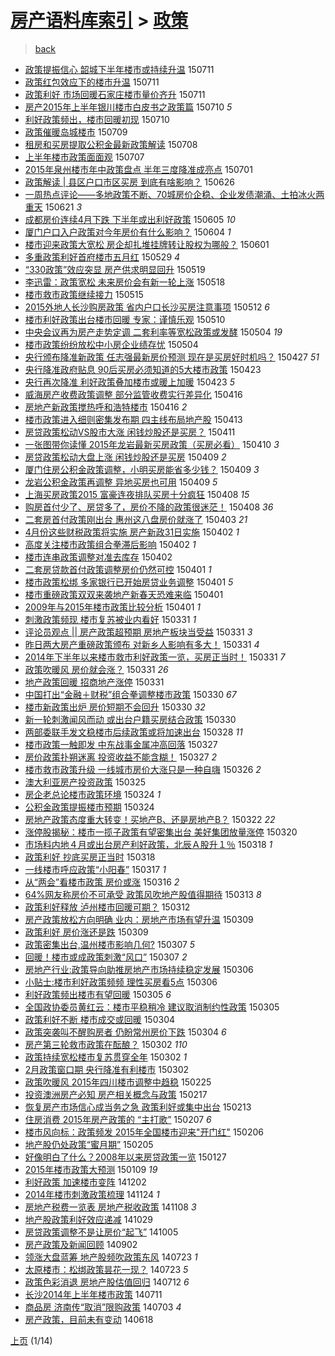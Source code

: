 [房产语料库索引](../../README.md)  > [政策](政策.md)
====
> [back](../README.md)

- [政策提振信心 韶城下半年楼市或持续升温](http://jkwz.applinzi.com/ittc/547650615030690448.html#%E6%94%BF%E7%AD%96%E6%8F%90%E6%8C%AF%E4%BF%A1%E5%BF%83+%E9%9F%B6%E5%9F%8E%E4%B8%8B%E5%8D%8A%E5%B9%B4%E6%A5%BC%E5%B8%82%E6%88%96%E6%8C%81%E7%BB%AD%E5%8D%87%E6%B8%A9) 150711  
- [政策红包效应下的楼市升温](http://jkwz.applinzi.com/ittc/547650614943298112.html#%E6%94%BF%E7%AD%96%E7%BA%A2%E5%8C%85%E6%95%88%E5%BA%94%E4%B8%8B%E7%9A%84%E6%A5%BC%E5%B8%82%E5%8D%87%E6%B8%A9) 150711  
- [政策利好 市场回暖石家庄楼市量价齐升](http://jkwz.applinzi.com/ittc/547650614900577453.html#%E6%94%BF%E7%AD%96%E5%88%A9%E5%A5%BD+%E5%B8%82%E5%9C%BA%E5%9B%9E%E6%9A%96%E7%9F%B3%E5%AE%B6%E5%BA%84%E6%A5%BC%E5%B8%82%E9%87%8F%E4%BB%B7%E9%BD%90%E5%8D%87) 150711  
- [房产2015年上半年银川楼市白皮书之政策篇](http://jkwz.applinzi.com/ittc/547650615025612769.html#%E6%88%BF%E4%BA%A72015%E5%B9%B4%E4%B8%8A%E5%8D%8A%E5%B9%B4%E9%93%B6%E5%B7%9D%E6%A5%BC%E5%B8%82%E7%99%BD%E7%9A%AE%E4%B9%A6%E4%B9%8B%E6%94%BF%E7%AD%96%E7%AF%87) 150710 *5* 
- [利好政策频出，楼市回暖初现](http://jkwz.applinzi.com/ittc/547650615031282045.html#%E5%88%A9%E5%A5%BD%E6%94%BF%E7%AD%96%E9%A2%91%E5%87%BA%EF%BC%8C%E6%A5%BC%E5%B8%82%E5%9B%9E%E6%9A%96%E5%88%9D%E7%8E%B0) 150710  
- [政策催暖岛城楼市](http://jkwz.applinzi.com/ittc/547650611430132624.html#%E6%94%BF%E7%AD%96%E5%82%AC%E6%9A%96%E5%B2%9B%E5%9F%8E%E6%A5%BC%E5%B8%82) 150709  
- [租房和买房提取公积金最新政策解读](http://jkwz.applinzi.com/ittc/547650611431938709.html#%E7%A7%9F%E6%88%BF%E5%92%8C%E4%B9%B0%E6%88%BF%E6%8F%90%E5%8F%96%E5%85%AC%E7%A7%AF%E9%87%91%E6%9C%80%E6%96%B0%E6%94%BF%E7%AD%96%E8%A7%A3%E8%AF%BB) 150708  
- [上半年楼市政策面面观](http://jkwz.applinzi.com/ittc/547650611427743769.html#%E4%B8%8A%E5%8D%8A%E5%B9%B4%E6%A5%BC%E5%B8%82%E6%94%BF%E7%AD%96%E9%9D%A2%E9%9D%A2%E8%A7%82) 150707  
- [2015年泉州楼市年中政策盘点 半年三度降准成亮点](http://jkwz.applinzi.com/ittc/547650611417948336.html#2015%E5%B9%B4%E6%B3%89%E5%B7%9E%E6%A5%BC%E5%B8%82%E5%B9%B4%E4%B8%AD%E6%94%BF%E7%AD%96%E7%9B%98%E7%82%B9+%E5%8D%8A%E5%B9%B4%E4%B8%89%E5%BA%A6%E9%99%8D%E5%87%86%E6%88%90%E4%BA%AE%E7%82%B9) 150701  
- [政策解读 | 县区户口市区买房 到底有啥影响？](http://jkwz.applinzi.com/ittc/547650611423740630.html#%E6%94%BF%E7%AD%96%E8%A7%A3%E8%AF%BB+%7C+%E5%8E%BF%E5%8C%BA%E6%88%B7%E5%8F%A3%E5%B8%82%E5%8C%BA%E4%B9%B0%E6%88%BF+%E5%88%B0%E5%BA%95%E6%9C%89%E5%95%A5%E5%BD%B1%E5%93%8D%EF%BC%9F) 150626  
- [一周热点评论——多地政策不断、70城房价企稳、企业发债潮涌、土拍冰火两重天](http://jkwz.applinzi.com/ittc/547650611417712467.html#%E4%B8%80%E5%91%A8%E7%83%AD%E7%82%B9%E8%AF%84%E8%AE%BA%E2%80%94%E2%80%94%E5%A4%9A%E5%9C%B0%E6%94%BF%E7%AD%96%E4%B8%8D%E6%96%AD%E3%80%8170%E5%9F%8E%E6%88%BF%E4%BB%B7%E4%BC%81%E7%A8%B3%E3%80%81%E4%BC%81%E4%B8%9A%E5%8F%91%E5%80%BA%E6%BD%AE%E6%B6%8C%E3%80%81%E5%9C%9F%E6%8B%8D%E5%86%B0%E7%81%AB%E4%B8%A4%E9%87%8D%E5%A4%A9) 150621 *3* 
- [成都房价连续4月下跌  下半年或出利好政策](http://jkwz.applinzi.com/ittc/547650611421812250.html#%E6%88%90%E9%83%BD%E6%88%BF%E4%BB%B7%E8%BF%9E%E7%BB%AD4%E6%9C%88%E4%B8%8B%E8%B7%8C++%E4%B8%8B%E5%8D%8A%E5%B9%B4%E6%88%96%E5%87%BA%E5%88%A9%E5%A5%BD%E6%94%BF%E7%AD%96) 150605 *10* 
- [厦门户口入户政策对今年房价有什么影响？](http://jkwz.applinzi.com/ittc/547650611410492188.html#%E5%8E%A6%E9%97%A8%E6%88%B7%E5%8F%A3%E5%85%A5%E6%88%B7%E6%94%BF%E7%AD%96%E5%AF%B9%E4%BB%8A%E5%B9%B4%E6%88%BF%E4%BB%B7%E6%9C%89%E4%BB%80%E4%B9%88%E5%BD%B1%E5%93%8D%EF%BC%9F) 150604 *1* 
- [楼市迎来政策大宽松 房企却扎堆挂牌转让股权为哪般？](http://jkwz.applinzi.com/ittc/547650611416066629.html#%E6%A5%BC%E5%B8%82%E8%BF%8E%E6%9D%A5%E6%94%BF%E7%AD%96%E5%A4%A7%E5%AE%BD%E6%9D%BE+%E6%88%BF%E4%BC%81%E5%8D%B4%E6%89%8E%E5%A0%86%E6%8C%82%E7%89%8C%E8%BD%AC%E8%AE%A9%E8%82%A1%E6%9D%83%E4%B8%BA%E5%93%AA%E8%88%AC%EF%BC%9F) 150601  
- [多重政策利好首府楼市五月红](http://jkwz.applinzi.com/ittc/547650611417096795.html#%E5%A4%9A%E9%87%8D%E6%94%BF%E7%AD%96%E5%88%A9%E5%A5%BD%E9%A6%96%E5%BA%9C%E6%A5%BC%E5%B8%82%E4%BA%94%E6%9C%88%E7%BA%A2) 150529 *4* 
- [“330政策”效应突显 房产供求明显回升](http://jkwz.applinzi.com/ittc/547650611414978100.html#%E2%80%9C330%E6%94%BF%E7%AD%96%E2%80%9D%E6%95%88%E5%BA%94%E7%AA%81%E6%98%BE+%E6%88%BF%E4%BA%A7%E4%BE%9B%E6%B1%82%E6%98%8E%E6%98%BE%E5%9B%9E%E5%8D%87) 150519  
- [李迅雷：政策宽松 未来房价会有新一轮上涨](http://jkwz.applinzi.com/ittc/547650611408210711.html#%E6%9D%8E%E8%BF%85%E9%9B%B7%EF%BC%9A%E6%94%BF%E7%AD%96%E5%AE%BD%E6%9D%BE+%E6%9C%AA%E6%9D%A5%E6%88%BF%E4%BB%B7%E4%BC%9A%E6%9C%89%E6%96%B0%E4%B8%80%E8%BD%AE%E4%B8%8A%E6%B6%A8) 150518  
- [楼市救市政策继续接力](http://jkwz.applinzi.com/ittc/547650611415268178.html#%E6%A5%BC%E5%B8%82%E6%95%91%E5%B8%82%E6%94%BF%E7%AD%96%E7%BB%A7%E7%BB%AD%E6%8E%A5%E5%8A%9B) 150515  
- [2015外地人长沙购房政策 省内户口长沙买房注意事项](http://jkwz.applinzi.com/ittc/547650611405445454.html#2015%E5%A4%96%E5%9C%B0%E4%BA%BA%E9%95%BF%E6%B2%99%E8%B4%AD%E6%88%BF%E6%94%BF%E7%AD%96+%E7%9C%81%E5%86%85%E6%88%B7%E5%8F%A3%E9%95%BF%E6%B2%99%E4%B9%B0%E6%88%BF%E6%B3%A8%E6%84%8F%E4%BA%8B%E9%A1%B9) 150512 *6* 
- [楼市利好政策出台楼市回暖 专家：谨慎乐观](http://jkwz.applinzi.com/ittc/547650611412411473.html#%E6%A5%BC%E5%B8%82%E5%88%A9%E5%A5%BD%E6%94%BF%E7%AD%96%E5%87%BA%E5%8F%B0%E6%A5%BC%E5%B8%82%E5%9B%9E%E6%9A%96+%E4%B8%93%E5%AE%B6%EF%BC%9A%E8%B0%A8%E6%85%8E%E4%B9%90%E8%A7%82) 150510  
- [中央会议再为房产走势定调 二套利率等宽松政策或发酵](http://jkwz.applinzi.com/ittc/547650611406790416.html#%E4%B8%AD%E5%A4%AE%E4%BC%9A%E8%AE%AE%E5%86%8D%E4%B8%BA%E6%88%BF%E4%BA%A7%E8%B5%B0%E5%8A%BF%E5%AE%9A%E8%B0%83+%E4%BA%8C%E5%A5%97%E5%88%A9%E7%8E%87%E7%AD%89%E5%AE%BD%E6%9D%BE%E6%94%BF%E7%AD%96%E6%88%96%E5%8F%91%E9%85%B5) 150504 *19* 
- [楼市政策纷纷放松中小房企业绩存忧](http://jkwz.applinzi.com/ittc/547650611409445807.html#%E6%A5%BC%E5%B8%82%E6%94%BF%E7%AD%96%E7%BA%B7%E7%BA%B7%E6%94%BE%E6%9D%BE%E4%B8%AD%E5%B0%8F%E6%88%BF%E4%BC%81%E4%B8%9A%E7%BB%A9%E5%AD%98%E5%BF%A7) 150504  
- [央行颁布降准新政策 任志强最新房价预测 现在是买房好时机吗？](http://jkwz.applinzi.com/ittc/547650611406890995.html#%E5%A4%AE%E8%A1%8C%E9%A2%81%E5%B8%83%E9%99%8D%E5%87%86%E6%96%B0%E6%94%BF%E7%AD%96+%E4%BB%BB%E5%BF%97%E5%BC%BA%E6%9C%80%E6%96%B0%E6%88%BF%E4%BB%B7%E9%A2%84%E6%B5%8B+%E7%8E%B0%E5%9C%A8%E6%98%AF%E4%B9%B0%E6%88%BF%E5%A5%BD%E6%97%B6%E6%9C%BA%E5%90%97%EF%BC%9F) 150427 *51* 
- [央行降准政府贴息 90后买房必须知道的5大楼市政策](http://jkwz.applinzi.com/ittc/547650611406217315.html#%E5%A4%AE%E8%A1%8C%E9%99%8D%E5%87%86%E6%94%BF%E5%BA%9C%E8%B4%B4%E6%81%AF+90%E5%90%8E%E4%B9%B0%E6%88%BF%E5%BF%85%E9%A1%BB%E7%9F%A5%E9%81%93%E7%9A%845%E5%A4%A7%E6%A5%BC%E5%B8%82%E6%94%BF%E7%AD%96) 150423  
- [央行再次降准 利好政策叠加楼市或暖上加暖](http://jkwz.applinzi.com/ittc/547650611409309098.html#%E5%A4%AE%E8%A1%8C%E5%86%8D%E6%AC%A1%E9%99%8D%E5%87%86+%E5%88%A9%E5%A5%BD%E6%94%BF%E7%AD%96%E5%8F%A0%E5%8A%A0%E6%A5%BC%E5%B8%82%E6%88%96%E6%9A%96%E4%B8%8A%E5%8A%A0%E6%9A%96) 150423 *5* 
- [威海房产收费政策调整 部分监管收费实行差异化](http://jkwz.applinzi.com/ittc/547650611403649731.html#%E5%A8%81%E6%B5%B7%E6%88%BF%E4%BA%A7%E6%94%B6%E8%B4%B9%E6%94%BF%E7%AD%96%E8%B0%83%E6%95%B4+%E9%83%A8%E5%88%86%E7%9B%91%E7%AE%A1%E6%94%B6%E8%B4%B9%E5%AE%9E%E8%A1%8C%E5%B7%AE%E5%BC%82%E5%8C%96) 150416  
- [房地产新政策搅热呼和浩特楼市](http://jkwz.applinzi.com/ittc/547650611405822204.html#%E6%88%BF%E5%9C%B0%E4%BA%A7%E6%96%B0%E6%94%BF%E7%AD%96%E6%90%85%E7%83%AD%E5%91%BC%E5%92%8C%E6%B5%A9%E7%89%B9%E6%A5%BC%E5%B8%82) 150416 *2* 
- [楼市政策进入细则密集发布期 四主线布局地产股](http://jkwz.applinzi.com/ittc/547650611405134484.html#%E6%A5%BC%E5%B8%82%E6%94%BF%E7%AD%96%E8%BF%9B%E5%85%A5%E7%BB%86%E5%88%99%E5%AF%86%E9%9B%86%E5%8F%91%E5%B8%83%E6%9C%9F+%E5%9B%9B%E4%B8%BB%E7%BA%BF%E5%B8%83%E5%B1%80%E5%9C%B0%E4%BA%A7%E8%82%A1) 150413  
- [房贷政策松动VS股市大涨 闲钱炒股还是买房？](http://jkwz.applinzi.com/ittc/547650611403535674.html#%E6%88%BF%E8%B4%B7%E6%94%BF%E7%AD%96%E6%9D%BE%E5%8A%A8VS%E8%82%A1%E5%B8%82%E5%A4%A7%E6%B6%A8+%E9%97%B2%E9%92%B1%E7%82%92%E8%82%A1%E8%BF%98%E6%98%AF%E4%B9%B0%E6%88%BF%EF%BC%9F) 150411  
- [一张图带你读懂 2015年龙岩最新买房政策（买房必看）](http://jkwz.applinzi.com/ittc/547650611405870332.html#%E4%B8%80%E5%BC%A0%E5%9B%BE%E5%B8%A6%E4%BD%A0%E8%AF%BB%E6%87%82+2015%E5%B9%B4%E9%BE%99%E5%B2%A9%E6%9C%80%E6%96%B0%E4%B9%B0%E6%88%BF%E6%94%BF%E7%AD%96%EF%BC%88%E4%B9%B0%E6%88%BF%E5%BF%85%E7%9C%8B%EF%BC%89) 150410 *3* 
- [房贷政策松动大盘上涨 闲钱炒股还是买房](http://jkwz.applinzi.com/ittc/547650611398166281.html#%E6%88%BF%E8%B4%B7%E6%94%BF%E7%AD%96%E6%9D%BE%E5%8A%A8%E5%A4%A7%E7%9B%98%E4%B8%8A%E6%B6%A8+%E9%97%B2%E9%92%B1%E7%82%92%E8%82%A1%E8%BF%98%E6%98%AF%E4%B9%B0%E6%88%BF) 150409 *2* 
- [厦门住房公积金政策调整，小明买房能省多少钱？](http://jkwz.applinzi.com/ittc/547650611404080510.html#%E5%8E%A6%E9%97%A8%E4%BD%8F%E6%88%BF%E5%85%AC%E7%A7%AF%E9%87%91%E6%94%BF%E7%AD%96%E8%B0%83%E6%95%B4%EF%BC%8C%E5%B0%8F%E6%98%8E%E4%B9%B0%E6%88%BF%E8%83%BD%E7%9C%81%E5%A4%9A%E5%B0%91%E9%92%B1%EF%BC%9F) 150409 *3* 
- [龙岩公积金政策再调整 异地买房也可用](http://jkwz.applinzi.com/ittc/547650611402802668.html#%E9%BE%99%E5%B2%A9%E5%85%AC%E7%A7%AF%E9%87%91%E6%94%BF%E7%AD%96%E5%86%8D%E8%B0%83%E6%95%B4+%E5%BC%82%E5%9C%B0%E4%B9%B0%E6%88%BF%E4%B9%9F%E5%8F%AF%E7%94%A8) 150409 *5* 
- [上海买房政策2015 富豪连夜排队买房十分疯狂](http://jkwz.applinzi.com/ittc/547650611401470120.html#%E4%B8%8A%E6%B5%B7%E4%B9%B0%E6%88%BF%E6%94%BF%E7%AD%962015+%E5%AF%8C%E8%B1%AA%E8%BF%9E%E5%A4%9C%E6%8E%92%E9%98%9F%E4%B9%B0%E6%88%BF%E5%8D%81%E5%88%86%E7%96%AF%E7%8B%82) 150408 *15* 
- [购房首付少了、房贷多了，房价不降的政策很迷茫！](http://jkwz.applinzi.com/ittc/547650611402543720.html#%E8%B4%AD%E6%88%BF%E9%A6%96%E4%BB%98%E5%B0%91%E4%BA%86%E3%80%81%E6%88%BF%E8%B4%B7%E5%A4%9A%E4%BA%86%EF%BC%8C%E6%88%BF%E4%BB%B7%E4%B8%8D%E9%99%8D%E7%9A%84%E6%94%BF%E7%AD%96%E5%BE%88%E8%BF%B7%E8%8C%AB%EF%BC%81) 150408 *36* 
- [二套房首付政策刚出台 惠州这八盘房价就涨了](http://jkwz.applinzi.com/ittc/547650611403134270.html#%E4%BA%8C%E5%A5%97%E6%88%BF%E9%A6%96%E4%BB%98%E6%94%BF%E7%AD%96%E5%88%9A%E5%87%BA%E5%8F%B0+%E6%83%A0%E5%B7%9E%E8%BF%99%E5%85%AB%E7%9B%98%E6%88%BF%E4%BB%B7%E5%B0%B1%E6%B6%A8%E4%BA%86) 150403 *21* 
- [4月份这些财税政策将实施 房产新政31日实施](http://jkwz.applinzi.com/ittc/547650611403357539.html#4%E6%9C%88%E4%BB%BD%E8%BF%99%E4%BA%9B%E8%B4%A2%E7%A8%8E%E6%94%BF%E7%AD%96%E5%B0%86%E5%AE%9E%E6%96%BD+%E6%88%BF%E4%BA%A7%E6%96%B0%E6%94%BF31%E6%97%A5%E5%AE%9E%E6%96%BD) 150402 *1* 
- [高度关注楼市政策组合拳滞后影响](http://jkwz.applinzi.com/ittc/547650611404969674.html#%E9%AB%98%E5%BA%A6%E5%85%B3%E6%B3%A8%E6%A5%BC%E5%B8%82%E6%94%BF%E7%AD%96%E7%BB%84%E5%90%88%E6%8B%B3%E6%BB%9E%E5%90%8E%E5%BD%B1%E5%93%8D) 150402 *1* 
- [楼市连串政策调整对准去库存](http://jkwz.applinzi.com/ittc/547650611403476771.html#%E6%A5%BC%E5%B8%82%E8%BF%9E%E4%B8%B2%E6%94%BF%E7%AD%96%E8%B0%83%E6%95%B4%E5%AF%B9%E5%87%86%E5%8E%BB%E5%BA%93%E5%AD%98) 150402  
- [二套房贷款首付政策调整房价仍然可控](http://jkwz.applinzi.com/ittc/547650611402168142.html#%E4%BA%8C%E5%A5%97%E6%88%BF%E8%B4%B7%E6%AC%BE%E9%A6%96%E4%BB%98%E6%94%BF%E7%AD%96%E8%B0%83%E6%95%B4%E6%88%BF%E4%BB%B7%E4%BB%8D%E7%84%B6%E5%8F%AF%E6%8E%A7) 150401 *1* 
- [楼市政策松绑 多家银行已开始房贷业务调整](http://jkwz.applinzi.com/ittc/547650611402579550.html#%E6%A5%BC%E5%B8%82%E6%94%BF%E7%AD%96%E6%9D%BE%E7%BB%91+%E5%A4%9A%E5%AE%B6%E9%93%B6%E8%A1%8C%E5%B7%B2%E5%BC%80%E5%A7%8B%E6%88%BF%E8%B4%B7%E4%B8%9A%E5%8A%A1%E8%B0%83%E6%95%B4) 150401 *5* 
- [楼市重磅政策双双来袭地产新春天恐难来临](http://jkwz.applinzi.com/ittc/547650611401938801.html#%E6%A5%BC%E5%B8%82%E9%87%8D%E7%A3%85%E6%94%BF%E7%AD%96%E5%8F%8C%E5%8F%8C%E6%9D%A5%E8%A2%AD%E5%9C%B0%E4%BA%A7%E6%96%B0%E6%98%A5%E5%A4%A9%E6%81%90%E9%9A%BE%E6%9D%A5%E4%B8%B4) 150401  
- [2009年与2015年楼市政策比较分析](http://jkwz.applinzi.com/ittc/547650611400960227.html#2009%E5%B9%B4%E4%B8%8E2015%E5%B9%B4%E6%A5%BC%E5%B8%82%E6%94%BF%E7%AD%96%E6%AF%94%E8%BE%83%E5%88%86%E6%9E%90) 150401 *1* 
- [刺激政策频现 楼市复苏被业内看好](http://jkwz.applinzi.com/ittc/547650611402243100.html#%E5%88%BA%E6%BF%80%E6%94%BF%E7%AD%96%E9%A2%91%E7%8E%B0+%E6%A5%BC%E5%B8%82%E5%A4%8D%E8%8B%8F%E8%A2%AB%E4%B8%9A%E5%86%85%E7%9C%8B%E5%A5%BD) 150331 *1* 
- [评论员观点 || 房产政策超预期 房地产板块当受益](http://jkwz.applinzi.com/ittc/547650611400716796.html#%E8%AF%84%E8%AE%BA%E5%91%98%E8%A7%82%E7%82%B9+%7C%7C+%E6%88%BF%E4%BA%A7%E6%94%BF%E7%AD%96%E8%B6%85%E9%A2%84%E6%9C%9F+%E6%88%BF%E5%9C%B0%E4%BA%A7%E6%9D%BF%E5%9D%97%E5%BD%93%E5%8F%97%E7%9B%8A) 150331 *3* 
- [昨日两大房产重磅政策颁布 对新乡人影响有多大！](http://jkwz.applinzi.com/ittc/547650611400569408.html#%E6%98%A8%E6%97%A5%E4%B8%A4%E5%A4%A7%E6%88%BF%E4%BA%A7%E9%87%8D%E7%A3%85%E6%94%BF%E7%AD%96%E9%A2%81%E5%B8%83+%E5%AF%B9%E6%96%B0%E4%B9%A1%E4%BA%BA%E5%BD%B1%E5%93%8D%E6%9C%89%E5%A4%9A%E5%A4%A7%EF%BC%81) 150331 *4* 
- [2014年下半年以来楼市救市利好政策一览，买房正当时！](http://jkwz.applinzi.com/ittc/547650611396417507.html#2014%E5%B9%B4%E4%B8%8B%E5%8D%8A%E5%B9%B4%E4%BB%A5%E6%9D%A5%E6%A5%BC%E5%B8%82%E6%95%91%E5%B8%82%E5%88%A9%E5%A5%BD%E6%94%BF%E7%AD%96%E4%B8%80%E8%A7%88%EF%BC%8C%E4%B9%B0%E6%88%BF%E6%AD%A3%E5%BD%93%E6%97%B6%EF%BC%81) 150331 *7* 
- [政策吹暖风 房价就会涨？](http://jkwz.applinzi.com/ittc/547650611397473702.html#%E6%94%BF%E7%AD%96%E5%90%B9%E6%9A%96%E9%A3%8E+%E6%88%BF%E4%BB%B7%E5%B0%B1%E4%BC%9A%E6%B6%A8%EF%BC%9F) 150331 *26* 
- [地产政策回暖 招商地产涨停](http://jkwz.applinzi.com/ittc/547650611397635779.html#%E5%9C%B0%E4%BA%A7%E6%94%BF%E7%AD%96%E5%9B%9E%E6%9A%96+%E6%8B%9B%E5%95%86%E5%9C%B0%E4%BA%A7%E6%B6%A8%E5%81%9C) 150331  
- [中国打出“金融＋财税”组合拳调整楼市政策](http://jkwz.applinzi.com/ittc/547650611401367315.html#%E4%B8%AD%E5%9B%BD%E6%89%93%E5%87%BA%E2%80%9C%E9%87%91%E8%9E%8D%EF%BC%8B%E8%B4%A2%E7%A8%8E%E2%80%9D%E7%BB%84%E5%90%88%E6%8B%B3%E8%B0%83%E6%95%B4%E6%A5%BC%E5%B8%82%E6%94%BF%E7%AD%96) 150330 *67* 
- [楼市新政策出炉 房价短期不会回升](http://jkwz.applinzi.com/ittc/547650611401275495.html#%E6%A5%BC%E5%B8%82%E6%96%B0%E6%94%BF%E7%AD%96%E5%87%BA%E7%82%89+%E6%88%BF%E4%BB%B7%E7%9F%AD%E6%9C%9F%E4%B8%8D%E4%BC%9A%E5%9B%9E%E5%8D%87) 150330 *32* 
- [新一轮刺激闻风而动 或出台户籍买房结合政策](http://jkwz.applinzi.com/ittc/547650611399827552.html#%E6%96%B0%E4%B8%80%E8%BD%AE%E5%88%BA%E6%BF%80%E9%97%BB%E9%A3%8E%E8%80%8C%E5%8A%A8+%E6%88%96%E5%87%BA%E5%8F%B0%E6%88%B7%E7%B1%8D%E4%B9%B0%E6%88%BF%E7%BB%93%E5%90%88%E6%94%BF%E7%AD%96) 150330  
- [两部委联手发文稳楼市后续政策或将加速出台](http://jkwz.applinzi.com/ittc/547650611402021318.html#%E4%B8%A4%E9%83%A8%E5%A7%94%E8%81%94%E6%89%8B%E5%8F%91%E6%96%87%E7%A8%B3%E6%A5%BC%E5%B8%82%E5%90%8E%E7%BB%AD%E6%94%BF%E7%AD%96%E6%88%96%E5%B0%86%E5%8A%A0%E9%80%9F%E5%87%BA%E5%8F%B0) 150328 *11* 
- [楼市政策一触即发 中东战事金属冲高回落](http://jkwz.applinzi.com/ittc/547650611398005130.html#%E6%A5%BC%E5%B8%82%E6%94%BF%E7%AD%96%E4%B8%80%E8%A7%A6%E5%8D%B3%E5%8F%91+%E4%B8%AD%E4%B8%9C%E6%88%98%E4%BA%8B%E9%87%91%E5%B1%9E%E5%86%B2%E9%AB%98%E5%9B%9E%E8%90%BD) 150327  
- [房价政策扑朔迷离 投资收益不能含糊！](http://jkwz.applinzi.com/ittc/547650611401587389.html#%E6%88%BF%E4%BB%B7%E6%94%BF%E7%AD%96%E6%89%91%E6%9C%94%E8%BF%B7%E7%A6%BB+%E6%8A%95%E8%B5%84%E6%94%B6%E7%9B%8A%E4%B8%8D%E8%83%BD%E5%90%AB%E7%B3%8A%EF%BC%81) 150327 *2* 
- [楼市救市政策升级 一线城市房价大涨只是一种自嗨](http://jkwz.applinzi.com/ittc/547650611401545583.html#%E6%A5%BC%E5%B8%82%E6%95%91%E5%B8%82%E6%94%BF%E7%AD%96%E5%8D%87%E7%BA%A7+%E4%B8%80%E7%BA%BF%E5%9F%8E%E5%B8%82%E6%88%BF%E4%BB%B7%E5%A4%A7%E6%B6%A8%E5%8F%AA%E6%98%AF%E4%B8%80%E7%A7%8D%E8%87%AA%E5%97%A8) 150326 *2* 
- [澳大利亚房产投资政策](http://jkwz.applinzi.com/ittc/547650611402032963.html#%E6%BE%B3%E5%A4%A7%E5%88%A9%E4%BA%9A%E6%88%BF%E4%BA%A7%E6%8A%95%E8%B5%84%E6%94%BF%E7%AD%96) 150325  
- [房企老总论楼市政策环境](http://jkwz.applinzi.com/ittc/547650611398982179.html#%E6%88%BF%E4%BC%81%E8%80%81%E6%80%BB%E8%AE%BA%E6%A5%BC%E5%B8%82%E6%94%BF%E7%AD%96%E7%8E%AF%E5%A2%83) 150324 *1* 
- [公积金政策提振楼市预期](http://jkwz.applinzi.com/ittc/547650611399814548.html#%E5%85%AC%E7%A7%AF%E9%87%91%E6%94%BF%E7%AD%96%E6%8F%90%E6%8C%AF%E6%A5%BC%E5%B8%82%E9%A2%84%E6%9C%9F) 150324  
- [房地产政策态度重大转变！买地产B、还是房地产B？](http://jkwz.applinzi.com/ittc/547650611398467012.html#%E6%88%BF%E5%9C%B0%E4%BA%A7%E6%94%BF%E7%AD%96%E6%80%81%E5%BA%A6%E9%87%8D%E5%A4%A7%E8%BD%AC%E5%8F%98%EF%BC%81%E4%B9%B0%E5%9C%B0%E4%BA%A7B%E3%80%81%E8%BF%98%E6%98%AF%E6%88%BF%E5%9C%B0%E4%BA%A7B%EF%BC%9F) 150322 *22* 
- [涨停股揭秘：楼市一揽子政策有望密集出台 美好集团放量涨停](http://jkwz.applinzi.com/ittc/547650611396892710.html#%E6%B6%A8%E5%81%9C%E8%82%A1%E6%8F%AD%E7%A7%98%EF%BC%9A%E6%A5%BC%E5%B8%82%E4%B8%80%E6%8F%BD%E5%AD%90%E6%94%BF%E7%AD%96%E6%9C%89%E6%9C%9B%E5%AF%86%E9%9B%86%E5%87%BA%E5%8F%B0+%E7%BE%8E%E5%A5%BD%E9%9B%86%E5%9B%A2%E6%94%BE%E9%87%8F%E6%B6%A8%E5%81%9C) 150320  
- [市场料内地４月或出台房产利好政策，北辰Ａ股升１％](http://jkwz.applinzi.com/ittc/547650611398080206.html#%E5%B8%82%E5%9C%BA%E6%96%99%E5%86%85%E5%9C%B0%EF%BC%94%E6%9C%88%E6%88%96%E5%87%BA%E5%8F%B0%E6%88%BF%E4%BA%A7%E5%88%A9%E5%A5%BD%E6%94%BF%E7%AD%96%EF%BC%8C%E5%8C%97%E8%BE%B0%EF%BC%A1%E8%82%A1%E5%8D%87%EF%BC%91%EF%BC%85) 150318 *1* 
- [政策利好 抄底买房正当时](http://jkwz.applinzi.com/ittc/547650611396859648.html#%E6%94%BF%E7%AD%96%E5%88%A9%E5%A5%BD+%E6%8A%84%E5%BA%95%E4%B9%B0%E6%88%BF%E6%AD%A3%E5%BD%93%E6%97%B6) 150318  
- [一线楼市呼应政策“小阳春”](http://jkwz.applinzi.com/ittc/547650611398566373.html#%E4%B8%80%E7%BA%BF%E6%A5%BC%E5%B8%82%E5%91%BC%E5%BA%94%E6%94%BF%E7%AD%96%E2%80%9C%E5%B0%8F%E9%98%B3%E6%98%A5%E2%80%9D) 150317 *1* 
- [从“两会”看楼市政策 房价或涨](http://jkwz.applinzi.com/ittc/547650611395387107.html#%E4%BB%8E%E2%80%9C%E4%B8%A4%E4%BC%9A%E2%80%9D%E7%9C%8B%E6%A5%BC%E5%B8%82%E6%94%BF%E7%AD%96+%E6%88%BF%E4%BB%B7%E6%88%96%E6%B6%A8) 150316 *2* 
- [64%网友称房价不可承受 政策风吹地产股值得期待](http://jkwz.applinzi.com/ittc/547650611396182207.html#64%25%E7%BD%91%E5%8F%8B%E7%A7%B0%E6%88%BF%E4%BB%B7%E4%B8%8D%E5%8F%AF%E6%89%BF%E5%8F%97+%E6%94%BF%E7%AD%96%E9%A3%8E%E5%90%B9%E5%9C%B0%E4%BA%A7%E8%82%A1%E5%80%BC%E5%BE%97%E6%9C%9F%E5%BE%85) 150313 *8* 
- [政策利好释放 泸州楼市回暖可期？](http://jkwz.applinzi.com/ittc/547650611397103216.html#%E6%94%BF%E7%AD%96%E5%88%A9%E5%A5%BD%E9%87%8A%E6%94%BE+%E6%B3%B8%E5%B7%9E%E6%A5%BC%E5%B8%82%E5%9B%9E%E6%9A%96%E5%8F%AF%E6%9C%9F%EF%BC%9F) 150312  
- [房产政策放松方向明确 业内：房地产市场有望升温](http://jkwz.applinzi.com/ittc/547650611394937504.html#%E6%88%BF%E4%BA%A7%E6%94%BF%E7%AD%96%E6%94%BE%E6%9D%BE%E6%96%B9%E5%90%91%E6%98%8E%E7%A1%AE+%E4%B8%9A%E5%86%85%EF%BC%9A%E6%88%BF%E5%9C%B0%E4%BA%A7%E5%B8%82%E5%9C%BA%E6%9C%89%E6%9C%9B%E5%8D%87%E6%B8%A9) 150309  
- [政策利好 房价涨还是跌](http://jkwz.applinzi.com/ittc/547650611395036034.html#%E6%94%BF%E7%AD%96%E5%88%A9%E5%A5%BD+%E6%88%BF%E4%BB%B7%E6%B6%A8%E8%BF%98%E6%98%AF%E8%B7%8C) 150309  
- [政策密集出台,温州楼市影响几何?](http://jkwz.applinzi.com/ittc/547650611395463303.html#%E6%94%BF%E7%AD%96%E5%AF%86%E9%9B%86%E5%87%BA%E5%8F%B0%2C%E6%B8%A9%E5%B7%9E%E6%A5%BC%E5%B8%82%E5%BD%B1%E5%93%8D%E5%87%A0%E4%BD%95%3F) 150307 *5* 
- [回暖！楼市或成政策刺激“风口”](http://jkwz.applinzi.com/ittc/547650611393306873.html#%E5%9B%9E%E6%9A%96%EF%BC%81%E6%A5%BC%E5%B8%82%E6%88%96%E6%88%90%E6%94%BF%E7%AD%96%E5%88%BA%E6%BF%80%E2%80%9C%E9%A3%8E%E5%8F%A3%E2%80%9D) 150307 *2* 
- [房地产行业:政策导向助推房地产市场持续稳定发展](http://jkwz.applinzi.com/ittc/547650611395336367.html#%E6%88%BF%E5%9C%B0%E4%BA%A7%E8%A1%8C%E4%B8%9A%3A%E6%94%BF%E7%AD%96%E5%AF%BC%E5%90%91%E5%8A%A9%E6%8E%A8%E6%88%BF%E5%9C%B0%E4%BA%A7%E5%B8%82%E5%9C%BA%E6%8C%81%E7%BB%AD%E7%A8%B3%E5%AE%9A%E5%8F%91%E5%B1%95) 150306  
- [小贴士:楼市利好政策频频 理性买房看5点](http://jkwz.applinzi.com/ittc/547650611395462459.html#%E5%B0%8F%E8%B4%B4%E5%A3%AB%3A%E6%A5%BC%E5%B8%82%E5%88%A9%E5%A5%BD%E6%94%BF%E7%AD%96%E9%A2%91%E9%A2%91+%E7%90%86%E6%80%A7%E4%B9%B0%E6%88%BF%E7%9C%8B5%E7%82%B9) 150306  
- [利好政策频出楼市有望回暖](http://jkwz.applinzi.com/ittc/547650611394606972.html#%E5%88%A9%E5%A5%BD%E6%94%BF%E7%AD%96%E9%A2%91%E5%87%BA%E6%A5%BC%E5%B8%82%E6%9C%89%E6%9C%9B%E5%9B%9E%E6%9A%96) 150305 *6* 
- [全国政协委员黄红云：楼市平稳稍冷 建议取消制约性政策](http://jkwz.applinzi.com/ittc/547650611395150912.html#%E5%85%A8%E5%9B%BD%E6%94%BF%E5%8D%8F%E5%A7%94%E5%91%98%E9%BB%84%E7%BA%A2%E4%BA%91%EF%BC%9A%E6%A5%BC%E5%B8%82%E5%B9%B3%E7%A8%B3%E7%A8%8D%E5%86%B7+%E5%BB%BA%E8%AE%AE%E5%8F%96%E6%B6%88%E5%88%B6%E7%BA%A6%E6%80%A7%E6%94%BF%E7%AD%96) 150305  
- [政策利好不断 楼市成交或回暖](http://jkwz.applinzi.com/ittc/547650611394866487.html#%E6%94%BF%E7%AD%96%E5%88%A9%E5%A5%BD%E4%B8%8D%E6%96%AD+%E6%A5%BC%E5%B8%82%E6%88%90%E4%BA%A4%E6%88%96%E5%9B%9E%E6%9A%96) 150304  
- [政策突袭叫不醒购房者 仍盼常州房价下跌](http://jkwz.applinzi.com/ittc/547650611396078252.html#%E6%94%BF%E7%AD%96%E7%AA%81%E8%A2%AD%E5%8F%AB%E4%B8%8D%E9%86%92%E8%B4%AD%E6%88%BF%E8%80%85+%E4%BB%8D%E7%9B%BC%E5%B8%B8%E5%B7%9E%E6%88%BF%E4%BB%B7%E4%B8%8B%E8%B7%8C) 150304 *6* 
- [房产第三轮救市政策在酝酿？](http://jkwz.applinzi.com/ittc/547650611392577602.html#%E6%88%BF%E4%BA%A7%E7%AC%AC%E4%B8%89%E8%BD%AE%E6%95%91%E5%B8%82%E6%94%BF%E7%AD%96%E5%9C%A8%E9%85%9D%E9%85%BF%EF%BC%9F) 150302 *110* 
- [政策持续宽松楼市复苏贯穿全年](http://jkwz.applinzi.com/ittc/547650611392594941.html#%E6%94%BF%E7%AD%96%E6%8C%81%E7%BB%AD%E5%AE%BD%E6%9D%BE%E6%A5%BC%E5%B8%82%E5%A4%8D%E8%8B%8F%E8%B4%AF%E7%A9%BF%E5%85%A8%E5%B9%B4) 150302 *1* 
- [2月政策窗口期 央行降准有利楼市](http://jkwz.applinzi.com/ittc/547650611393733822.html#2%E6%9C%88%E6%94%BF%E7%AD%96%E7%AA%97%E5%8F%A3%E6%9C%9F+%E5%A4%AE%E8%A1%8C%E9%99%8D%E5%87%86%E6%9C%89%E5%88%A9%E6%A5%BC%E5%B8%82) 150302  
- [政策吹暖风 2015年四川楼市调整中趋稳](http://jkwz.applinzi.com/ittc/547650611393835855.html#%E6%94%BF%E7%AD%96%E5%90%B9%E6%9A%96%E9%A3%8E+2015%E5%B9%B4%E5%9B%9B%E5%B7%9D%E6%A5%BC%E5%B8%82%E8%B0%83%E6%95%B4%E4%B8%AD%E8%B6%8B%E7%A8%B3) 150225  
- [投资澳洲房产必知 房产相关概念与政策](http://jkwz.applinzi.com/ittc/547650611394223298.html#%E6%8A%95%E8%B5%84%E6%BE%B3%E6%B4%B2%E6%88%BF%E4%BA%A7%E5%BF%85%E7%9F%A5+%E6%88%BF%E4%BA%A7%E7%9B%B8%E5%85%B3%E6%A6%82%E5%BF%B5%E4%B8%8E%E6%94%BF%E7%AD%96) 150217  
- [恢复房产市场信心成当务之急 政策利好或集中出台](http://jkwz.applinzi.com/ittc/547650611392624906.html#%E6%81%A2%E5%A4%8D%E6%88%BF%E4%BA%A7%E5%B8%82%E5%9C%BA%E4%BF%A1%E5%BF%83%E6%88%90%E5%BD%93%E5%8A%A1%E4%B9%8B%E6%80%A5+%E6%94%BF%E7%AD%96%E5%88%A9%E5%A5%BD%E6%88%96%E9%9B%86%E4%B8%AD%E5%87%BA%E5%8F%B0) 150213  
- [住房消费 2015年房产政策的 “主打歌”](http://jkwz.applinzi.com/ittc/547650611390930845.html#%E4%BD%8F%E6%88%BF%E6%B6%88%E8%B4%B9+2015%E5%B9%B4%E6%88%BF%E4%BA%A7%E6%94%BF%E7%AD%96%E7%9A%84+%E2%80%9C%E4%B8%BB%E6%89%93%E6%AD%8C%E2%80%9D) 150207 *6* 
- [楼市风向标：政策频发 2015年全国楼市迎来&quot;开门红&quot;](http://jkwz.applinzi.com/ittc/547650611391693027.html#%E6%A5%BC%E5%B8%82%E9%A3%8E%E5%90%91%E6%A0%87%EF%BC%9A%E6%94%BF%E7%AD%96%E9%A2%91%E5%8F%91+2015%E5%B9%B4%E5%85%A8%E5%9B%BD%E6%A5%BC%E5%B8%82%E8%BF%8E%E6%9D%A5%26quot%3B%E5%BC%80%E9%97%A8%E7%BA%A2%26quot%3B) 150206  
- [地产股仍处政策“蜜月期”](http://jkwz.applinzi.com/ittc/547650611387607647.html#%E5%9C%B0%E4%BA%A7%E8%82%A1%E4%BB%8D%E5%A4%84%E6%94%BF%E7%AD%96%E2%80%9C%E8%9C%9C%E6%9C%88%E6%9C%9F%E2%80%9D) 150205  
- [好像明白了什么？2008年以来房贷政策一览](http://jkwz.applinzi.com/ittc/547650611387137127.html#%E5%A5%BD%E5%83%8F%E6%98%8E%E7%99%BD%E4%BA%86%E4%BB%80%E4%B9%88%EF%BC%9F2008%E5%B9%B4%E4%BB%A5%E6%9D%A5%E6%88%BF%E8%B4%B7%E6%94%BF%E7%AD%96%E4%B8%80%E8%A7%88) 150127  
- [2015年楼市政策大预测](http://jkwz.applinzi.com/ittc/547650611382566183.html#2015%E5%B9%B4%E6%A5%BC%E5%B8%82%E6%94%BF%E7%AD%96%E5%A4%A7%E9%A2%84%E6%B5%8B) 150109 *19* 
- [利好政策 加速楼市变阵](http://jkwz.applinzi.com/ittc/547650611380669209.html#%E5%88%A9%E5%A5%BD%E6%94%BF%E7%AD%96+%E5%8A%A0%E9%80%9F%E6%A5%BC%E5%B8%82%E5%8F%98%E9%98%B5) 141202  
- [2014年楼市刺激政策梳理](http://jkwz.applinzi.com/ittc/547650611379925067.html#2014%E5%B9%B4%E6%A5%BC%E5%B8%82%E5%88%BA%E6%BF%80%E6%94%BF%E7%AD%96%E6%A2%B3%E7%90%86) 141124 *1* 
- [房地产税费一览表 房地产税收政策](http://jkwz.applinzi.com/ittc/547650611378411683.html#%E6%88%BF%E5%9C%B0%E4%BA%A7%E7%A8%8E%E8%B4%B9%E4%B8%80%E8%A7%88%E8%A1%A8+%E6%88%BF%E5%9C%B0%E4%BA%A7%E7%A8%8E%E6%94%B6%E6%94%BF%E7%AD%96) 141108 *3* 
- [地产股政策利好效应递减](http://jkwz.applinzi.com/ittc/547650611379464933.html#%E5%9C%B0%E4%BA%A7%E8%82%A1%E6%94%BF%E7%AD%96%E5%88%A9%E5%A5%BD%E6%95%88%E5%BA%94%E9%80%92%E5%87%8F) 141029  
- [房贷政策调整不是让房价“起飞”](http://jkwz.applinzi.com/ittc/547650611376535899.html#%E6%88%BF%E8%B4%B7%E6%94%BF%E7%AD%96%E8%B0%83%E6%95%B4%E4%B8%8D%E6%98%AF%E8%AE%A9%E6%88%BF%E4%BB%B7%E2%80%9C%E8%B5%B7%E9%A3%9E%E2%80%9D) 141005  
- [房产政策及新闻回顾](http://jkwz.applinzi.com/ittc/547650611372926451.html#%E6%88%BF%E4%BA%A7%E6%94%BF%E7%AD%96%E5%8F%8A%E6%96%B0%E9%97%BB%E5%9B%9E%E9%A1%BE) 140902  
- [领涨大盘蓝筹 地产股频吹政策东风](http://jkwz.applinzi.com/ittc/547650611370422960.html#%E9%A2%86%E6%B6%A8%E5%A4%A7%E7%9B%98%E8%93%9D%E7%AD%B9+%E5%9C%B0%E4%BA%A7%E8%82%A1%E9%A2%91%E5%90%B9%E6%94%BF%E7%AD%96%E4%B8%9C%E9%A3%8E) 140723 *1* 
- [太原楼市：松绑政策昙花一现？](http://jkwz.applinzi.com/ittc/547650611370372643.html#%E5%A4%AA%E5%8E%9F%E6%A5%BC%E5%B8%82%EF%BC%9A%E6%9D%BE%E7%BB%91%E6%94%BF%E7%AD%96%E6%98%99%E8%8A%B1%E4%B8%80%E7%8E%B0%EF%BC%9F) 140723 *5* 
- [政策色彩消退 房地产股估值回归](http://jkwz.applinzi.com/ittc/547650611368779890.html#%E6%94%BF%E7%AD%96%E8%89%B2%E5%BD%A9%E6%B6%88%E9%80%80+%E6%88%BF%E5%9C%B0%E4%BA%A7%E8%82%A1%E4%BC%B0%E5%80%BC%E5%9B%9E%E5%BD%92) 140712 *6* 
- [长沙2014年上半年楼市政策](http://jkwz.applinzi.com/ittc/547650611368275390.html#%E9%95%BF%E6%B2%992014%E5%B9%B4%E4%B8%8A%E5%8D%8A%E5%B9%B4%E6%A5%BC%E5%B8%82%E6%94%BF%E7%AD%96) 140711  
- [商品房 济南传“取消”限购政策](http://jkwz.applinzi.com/ittc/547650611369869768.html#%E5%95%86%E5%93%81%E6%88%BF+%E6%B5%8E%E5%8D%97%E4%BC%A0%E2%80%9C%E5%8F%96%E6%B6%88%E2%80%9D%E9%99%90%E8%B4%AD%E6%94%BF%E7%AD%96) 140703 *4* 
- [房产政策，目前未有变动](http://jkwz.applinzi.com/ittc/547650611365262071.html#%E6%88%BF%E4%BA%A7%E6%94%BF%E7%AD%96%EF%BC%8C%E7%9B%AE%E5%89%8D%E6%9C%AA%E6%9C%89%E5%8F%98%E5%8A%A8) 140618  


 [上页](政策2.md)           (1/14)